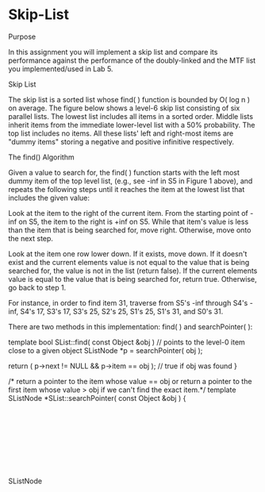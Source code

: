 # Skip-List

Purpose 

In this assignment you will implement a skip list and compare its performance against the performance of the doubly-linked and the MTF list you implemented/used in Lab 5. 

 

Skip List 

The skip list is a sorted list whose find( ) function is bounded by O( log n ) on average. The figure below shows a level-6 skip list consisting of six parallel lists.  The lowest list includes all items in a sorted order. Middle lists inherit items from the immediate lower-level list with a 50% probability. The top list includes no items. All these lists' left and right-most items are "dummy items" storing a negative and positive infinitive respectively. 

The find() Algorithm 

Given a value to search for, the find( ) function starts with the left most dummy item of the top level list, (e.g., see -inf in S5 in Figure 1 above), and repeats the following steps until it reaches the item at the lowest list that includes the given value: 

Look at the item to the right of the current item. From the starting point of -inf on S5, the item to the right is +inf on S5. While that item's value is less than the item that is being searched for, move right. Otherwise, move onto the next step. 

Look at the item one row lower down. If it exists, move down. If it doesn't exist and the current elements value is not equal to the value that is being searched for, the value is not in the list (return false). If the current elements value is equal to the value that is being searched for, return true. Otherwise, go back to step 1. 

For instance, in order to find item 31, traverse from S5's -inf through S4's -inf, S4's 17, S3's 17, S3's 25, S2's 25, S1's 25, S1's 31, and S0's 31.  

There are two methods in this implementation:  find( ) and searchPointer( ):  

template<class Object> 
bool SList<Object>::find( const Object &obj ) 
  // points to the level-0 item close to a given object 
  SListNode<Object> *p = searchPointer( obj ); 
 
  return ( p->next != NULL && p->item == obj );     // true if obj was found 
} 
 
/* return a pointer to the item whose value == obj 
or return a pointer to the first item whose value > obj if we can't find  the exact item.*/ 
template<class Object> 
SListNode<Object> *SList<Object>::searchPointer( const Object &obj ) { 
   
  SListNode<object> *p = header[Level - 1]; // start from the top left 
 
// implement your codes here 
 
  return p; 
 
  
} 
  

insert() Algorithm 

Given a new object to insert, the insert( object ) function starts with calling searchPointer( object ).  

If searchPointer( value ) returns a pointer to the exact item, we don't have to insert this value.  

Otherwise, start inserting this item just in front of (i.e., on the left side of) what searchPointer( object ) has returned.  

After inserting the item at the lowest level, (i.e., at S0), you have to repeat the following steps: 

Calls rand( ) % 2 to decide whether the same item should be inserted in a one-level higher list. Insert when rand( ) % 2 returns 1, otherwise stop the insertion. 

To insert the same new item in a one-level higher list, move left toward -inf at the current level until encountering an item that has a link to the one-higher level list. 

Shift up to the same item in the next higher list. 

Move right just one time, (i.e., to the next item). 

Insert the new item in front of the current item. 

For instance, to insert item 23, you have to go to item 25, insert 23 in front of 25, and then call rand( ) % 2 to decide if you need to insert the same item in the next higher list. If it returns 1, you have to traverse S0's 20, S0's 17, S1's 17, and S1's 25. Insert 23 before item 25. Repeat the same sequence of operations to insert 23 on S2, S3, and S4. However, don't insert any items at the top level, (i.e., S5). 


Delete Algorithm 

Given an object to delete, the remove( object ) function starts with calling searchPointer( object ). If searchPointer( value ) returns a pointer to the exact item, we delete this item from the lowest up to the highest level as repeatedly traversing a pointer from the current item to its above item. For instance, to delete item 17, start its deletion from S0's 17, simply go up to S1's 17, delete it, and repeat the same operations till you delete S4's 17. 
